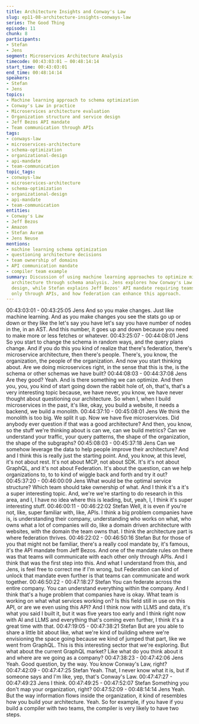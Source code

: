 ```yaml
---
title: Architecture Insights and Conway's Law
slug: ep11-08-architecture-insights-conways-law
series: The Good Thing
episode: 11
chunk: 8
participants:
- Stefan
- Jens
segment: Microservices Architecture Analysis
timecode: 00:43:03:01 – 00:48:14:14
start_time: 00:43:03:01
end_time: 00:48:14:14
speakers:
- Stefan
- Jens
topics:
- Machine learning approach to schema optimization
- Conway's Law in practice
- Microservices architecture evaluation
- Organization structure and service design
- Jeff Bezos API mandate
- Team communication through APIs
tags:
- conways-law
- microservices-architecture
- schema-optimization
- organizational-design
- api-mandate
- team-communication
topic_tags:
- conways-law
- microservices-architecture
- schema-optimization
- organizational-design
- api-mandate
- team-communication
entities:
- Conway's Law
- Jeff Bezos
- Amazon
- Stefan Avram
- Jens Neuse
mentions:
- machine learning schema optimization
- questioning architecture decisions
- team ownership of domains
- API communication mandate
- compiler team example
summary: Discussion of using machine learning approaches to optimize microservices
  architecture through schema analysis. Jens explores how Conway's Law affects system
  design, while Stefan explains Jeff Bezos' API mandate requiring teams to communicate
  only through APIs, and how federation can enhance this approach.
---
```


00:43:03:01 - 00:43:25:05
Jens
And so you make changes. Just like machine learning. And as you make changes you see the
stats go up or down or they like the let's say you have let's say you have number of nodes in
the, in an AST. And this number, it goes up and down because you need to make more or less
fetches or whatever.
00:43:25:07 - 00:44:08:01
Jens
So you start to change the schema in random ways, and the query plans change. And if you do
this you kind of realize that there's federation, there's microservice architecture, then there's
people. There's, you know, the organization, the people of the organization. And now you start
thinking about. Are we doing microservices right, in the sense that this is the, is the schema or
other schemas we have built?
00:44:08:03 - 00:44:37:08
Jens
Are they good? Yeah. And is there something we can optimize. And then you, you, you kind of
start going down the rabbit hole of, oh, that's, that's a very interesting topic because, we have
never, you know, we have never thought about questioning our architecture. So when I, when I
build microservices in the past, it's like, okay, you build a website, it needs a backend, we build
a monolith.
00:44:37:10 - 00:45:08:01
Jens
We think the monolith is too big. We split it up. Now we have five microservices. Did anybody
ever question if that was a good architecture? And then, you know, so the stuff we're thinking
about is can we, can we build metrics? Can we understand your traffic, your query patterns, the
shape of the organization, the shape of the subgraphs?
00:45:08:03 - 00:45:37:18
Jens
Can we somehow leverage the data to help people improve their architecture? And and I think
this is really just the starting point. And, you know, at this level, it's not about rest. It's not about
MCP, not about SDK. It's it's not about GraphQL, and it's not about Federation. It's about the
question, can we help organizations to, to to kind of wiggle back and forth and try it out?
00:45:37:20 - 00:46:00:09
Jens
What would be the optimal service structure? Which team should take ownership of what. And I
think it's a it's a super interesting topic. And, we're we're starting to do research in this area, and
I, I have no idea where this is leading, but, yeah, I, I think it's super interesting stuff.
00:46:00:11 - 00:46:22:02
Stefan
Well, it is even if you're not, like, super familiar with, like, APIs. I think a big problem companies
have is, is understanding their company, understanding who works on what, who owns what a
lot of companies will do, like a domain driven architecture with websites, with the domain the
team owns that. I think the architecture part is where federation thrives.
00:46:22:02 - 00:46:50:16
Stefan
But for those of you that might not be familiar, there's a really cool mandate by, it's famous, it's
the API mandate from Jeff Bezos. And one of the mandate rules on there was that teams will
communicate with each other only through APIs. And I think that was the first step into this. And
what I understand from this, and Jens, is feel free to correct me if I'm wrong, but Federation can
kind of unlock that mandate even further is that teams can communicate and work together.
00:46:50:22 - 00:47:18:27
Stefan
You can federate across the entire company. You can understand everything within the
company. And I think that's a huge problem that companies have is okay. What team is working
on what what services working on? Is this field still in use on this API, or are we even using this
API? And I think now with LLMS and data, it's what you said I built it, but it was five years too
early and I think right now with AI and LLMS and everything that's coming even further, I think
it's a great time with that.
00:47:19:05 - 00:47:38:21
Stefan
But are you able to share a little bit about like, what we're kind of building where we're
envisioning the space going because we kind of jumped that part, like we went from GraphQL.
This is this interesting sector that we're exploring. But what about the current GraphQL market?
Like what do you think about it and where are we going as a company?
00:47:38:23 - 00:47:42:06
Jens
Yeah. Good question, by the way. You know Conway's Law, right?
00:47:42:09 - 00:47:47:25
Stefan
Yeah. That, I never know what it is, but if someone says and I'm like, yep, that's Conway's Law.
00:47:47:27 - 00:47:49:23
Jens
I think.
00:47:49:25 - 00:47:52:07
Stefan
Something you don't map your organization, right?
00:47:52:09 - 00:48:14:14
Jens
Yeah. But the way information flows inside the organization, it kind of resembles how you build
your architecture. Yeah. So for example, if you have if you build a compiler with two teams, the
compiler is very likely to have two steps.
